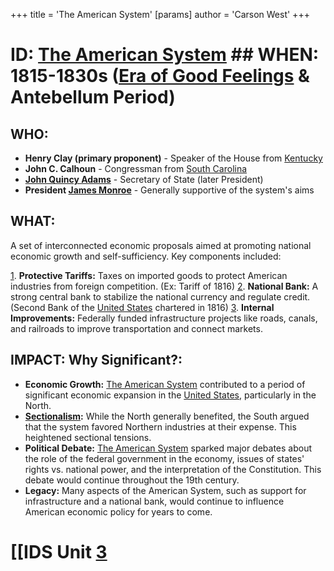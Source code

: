 +++
 title = 'The American System'
[params]
	author = 'Carson West'
+++
# ID: [The American System](./../the-american-system/) ## WHEN: 1815-1830s ([Era of Good Feelings](./../era-of-good-feelings/) & Antebellum Period)

## WHO: 
* **Henry Clay (primary proponent)** - Speaker of the House from [Kentucky](./../kentucky/)
* **John C. Calhoun** - Congressman from [South Carolina](./../south-carolina/)
* **[John Quincy Adams](./../john-quincy-adams/)** - Secretary of State (later President)
* **President [James Monroe](./../james-monroe/)** - Generally supportive of the system's aims

## WHAT: 
A set of interconnected economic proposals aimed at promoting national economic growth and self-sufficiency. Key components included:

[1](./../1/). **Protective Tariffs:**  Taxes on imported goods to protect American industries from foreign competition. (Ex: Tariff of 1816)
[2](./../2/). **National Bank:** A strong central bank to stabilize the national currency and regulate credit. (Second Bank of the [United States](./../united-states/) chartered in 1816) 
[3](./../3/). **Internal Improvements:**  Federally funded infrastructure projects like roads, canals, and railroads to improve transportation and connect markets.

## IMPACT: Why Significant?: 

* **Economic Growth:** [The American System](./../the-american-system/) contributed to a period of significant economic expansion in the [United States](./../united-states/), particularly in the North.
* **[Sectionalism](./../sectionalism/):** While the North generally benefited, the South argued that the system favored Northern industries at their expense. This heightened sectional tensions.
* **Political Debate:** [The American System](./../the-american-system/) sparked major debates about the role of the federal government in the economy, issues of states' rights vs. national power, and the interpretation of the Constitution. This debate would continue throughout the 19th century. 
* **Legacy:** Many aspects of the American System, such as support for infrastructure and a national bank, would continue to influence American economic policy for years to come. 

# [[IDS Unit [3](./../3/)